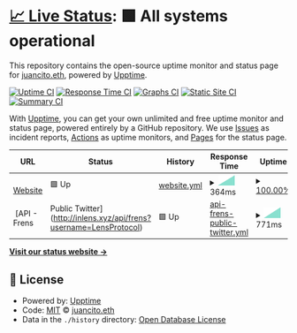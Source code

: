 # [📈 Live Status](https://status.inlens.xyz): <!--live status--> **🟩 All systems operational**

This repository contains the open-source uptime monitor and status page for [juancito.eth](https://status.inlens.xyz), powered by [Upptime](https://github.com/upptime/upptime).

[![Uptime CI](https://github.com/0xJuancito/inlens-upptime/workflows/Uptime%20CI/badge.svg)](https://github.com/0xJuancito/inlens-upptime/actions?query=workflow%3A%22Uptime+CI%22)
[![Response Time CI](https://github.com/0xJuancito/inlens-upptime/workflows/Response%20Time%20CI/badge.svg)](https://github.com/0xJuancito/inlens-upptime/actions?query=workflow%3A%22Response+Time+CI%22)
[![Graphs CI](https://github.com/0xJuancito/inlens-upptime/workflows/Graphs%20CI/badge.svg)](https://github.com/0xJuancito/inlens-upptime/actions?query=workflow%3A%22Graphs+CI%22)
[![Static Site CI](https://github.com/0xJuancito/inlens-upptime/workflows/Static%20Site%20CI/badge.svg)](https://github.com/0xJuancito/inlens-upptime/actions?query=workflow%3A%22Static+Site+CI%22)
[![Summary CI](https://github.com/0xJuancito/inlens-upptime/workflows/Summary%20CI/badge.svg)](https://github.com/0xJuancito/inlens-upptime/actions?query=workflow%3A%22Summary+CI%22)

With [Upptime](https://upptime.js.org), you can get your own unlimited and free uptime monitor and status page, powered entirely by a GitHub repository. We use [Issues](https://github.com/0xJuancito/inlens-upptime/issues) as incident reports, [Actions](https://github.com/0xJuancito/inlens-upptime/actions) as uptime monitors, and [Pages](https://status.inlens.xyz) for the status page.

<!--start: status pages-->
<!-- This summary is generated by Upptime (https://github.com/upptime/upptime) -->
<!-- Do not edit this manually, your changes will be overwritten -->
<!-- prettier-ignore -->
| URL | Status | History | Response Time | Uptime |
| --- | ------ | ------- | ------------- | ------ |
| <img alt="" src="https://favicons.githubusercontent.com/inlens.xyz" height="13"> [Website](http://inlens.xyz) | 🟩 Up | [website.yml](https://github.com/0xJuancito/inlens-upptime/commits/HEAD/history/website.yml) | <details><summary><img alt="Response time graph" src="./graphs/website/response-time-week.png" height="20"> 364ms</summary><br><a href="https://status.inlens.xyz/history/website"><img alt="Response time 364" src="https://img.shields.io/endpoint?url=https%3A%2F%2Fraw.githubusercontent.com%2F0xJuancito%2Finlens-upptime%2FHEAD%2Fapi%2Fwebsite%2Fresponse-time.json"></a><br><a href="https://status.inlens.xyz/history/website"><img alt="24-hour response time 364" src="https://img.shields.io/endpoint?url=https%3A%2F%2Fraw.githubusercontent.com%2F0xJuancito%2Finlens-upptime%2FHEAD%2Fapi%2Fwebsite%2Fresponse-time-day.json"></a><br><a href="https://status.inlens.xyz/history/website"><img alt="7-day response time 364" src="https://img.shields.io/endpoint?url=https%3A%2F%2Fraw.githubusercontent.com%2F0xJuancito%2Finlens-upptime%2FHEAD%2Fapi%2Fwebsite%2Fresponse-time-week.json"></a><br><a href="https://status.inlens.xyz/history/website"><img alt="30-day response time 364" src="https://img.shields.io/endpoint?url=https%3A%2F%2Fraw.githubusercontent.com%2F0xJuancito%2Finlens-upptime%2FHEAD%2Fapi%2Fwebsite%2Fresponse-time-month.json"></a><br><a href="https://status.inlens.xyz/history/website"><img alt="1-year response time 364" src="https://img.shields.io/endpoint?url=https%3A%2F%2Fraw.githubusercontent.com%2F0xJuancito%2Finlens-upptime%2FHEAD%2Fapi%2Fwebsite%2Fresponse-time-year.json"></a></details> | <details><summary><a href="https://status.inlens.xyz/history/website">100.00%</a></summary><a href="https://status.inlens.xyz/history/website"><img alt="All-time uptime 100.00%" src="https://img.shields.io/endpoint?url=https%3A%2F%2Fraw.githubusercontent.com%2F0xJuancito%2Finlens-upptime%2FHEAD%2Fapi%2Fwebsite%2Fuptime.json"></a><br><a href="https://status.inlens.xyz/history/website"><img alt="24-hour uptime 100.00%" src="https://img.shields.io/endpoint?url=https%3A%2F%2Fraw.githubusercontent.com%2F0xJuancito%2Finlens-upptime%2FHEAD%2Fapi%2Fwebsite%2Fuptime-day.json"></a><br><a href="https://status.inlens.xyz/history/website"><img alt="7-day uptime 100.00%" src="https://img.shields.io/endpoint?url=https%3A%2F%2Fraw.githubusercontent.com%2F0xJuancito%2Finlens-upptime%2FHEAD%2Fapi%2Fwebsite%2Fuptime-week.json"></a><br><a href="https://status.inlens.xyz/history/website"><img alt="30-day uptime 100.00%" src="https://img.shields.io/endpoint?url=https%3A%2F%2Fraw.githubusercontent.com%2F0xJuancito%2Finlens-upptime%2FHEAD%2Fapi%2Fwebsite%2Fuptime-month.json"></a><br><a href="https://status.inlens.xyz/history/website"><img alt="1-year uptime 100.00%" src="https://img.shields.io/endpoint?url=https%3A%2F%2Fraw.githubusercontent.com%2F0xJuancito%2Finlens-upptime%2FHEAD%2Fapi%2Fwebsite%2Fuptime-year.json"></a></details>
| <img alt="" src="https://favicons.githubusercontent.com/inlens.xyz" height="13"> [API - Frens | Public Twitter](http://inlens.xyz/api/frens?username=LensProtocol) | 🟩 Up | [api-frens-public-twitter.yml](https://github.com/0xJuancito/inlens-upptime/commits/HEAD/history/api-frens-public-twitter.yml) | <details><summary><img alt="Response time graph" src="./graphs/api-frens-public-twitter/response-time-week.png" height="20"> 771ms</summary><br><a href="https://status.inlens.xyz/history/api-frens-public-twitter"><img alt="Response time 771" src="https://img.shields.io/endpoint?url=https%3A%2F%2Fraw.githubusercontent.com%2F0xJuancito%2Finlens-upptime%2FHEAD%2Fapi%2Fapi-frens-public-twitter%2Fresponse-time.json"></a><br><a href="https://status.inlens.xyz/history/api-frens-public-twitter"><img alt="24-hour response time 771" src="https://img.shields.io/endpoint?url=https%3A%2F%2Fraw.githubusercontent.com%2F0xJuancito%2Finlens-upptime%2FHEAD%2Fapi%2Fapi-frens-public-twitter%2Fresponse-time-day.json"></a><br><a href="https://status.inlens.xyz/history/api-frens-public-twitter"><img alt="7-day response time 771" src="https://img.shields.io/endpoint?url=https%3A%2F%2Fraw.githubusercontent.com%2F0xJuancito%2Finlens-upptime%2FHEAD%2Fapi%2Fapi-frens-public-twitter%2Fresponse-time-week.json"></a><br><a href="https://status.inlens.xyz/history/api-frens-public-twitter"><img alt="30-day response time 771" src="https://img.shields.io/endpoint?url=https%3A%2F%2Fraw.githubusercontent.com%2F0xJuancito%2Finlens-upptime%2FHEAD%2Fapi%2Fapi-frens-public-twitter%2Fresponse-time-month.json"></a><br><a href="https://status.inlens.xyz/history/api-frens-public-twitter"><img alt="1-year response time 771" src="https://img.shields.io/endpoint?url=https%3A%2F%2Fraw.githubusercontent.com%2F0xJuancito%2Finlens-upptime%2FHEAD%2Fapi%2Fapi-frens-public-twitter%2Fresponse-time-year.json"></a></details> | <details><summary><a href="https://status.inlens.xyz/history/api-frens-public-twitter">100.00%</a></summary><a href="https://status.inlens.xyz/history/api-frens-public-twitter"><img alt="All-time uptime 100.00%" src="https://img.shields.io/endpoint?url=https%3A%2F%2Fraw.githubusercontent.com%2F0xJuancito%2Finlens-upptime%2FHEAD%2Fapi%2Fapi-frens-public-twitter%2Fuptime.json"></a><br><a href="https://status.inlens.xyz/history/api-frens-public-twitter"><img alt="24-hour uptime 100.00%" src="https://img.shields.io/endpoint?url=https%3A%2F%2Fraw.githubusercontent.com%2F0xJuancito%2Finlens-upptime%2FHEAD%2Fapi%2Fapi-frens-public-twitter%2Fuptime-day.json"></a><br><a href="https://status.inlens.xyz/history/api-frens-public-twitter"><img alt="7-day uptime 100.00%" src="https://img.shields.io/endpoint?url=https%3A%2F%2Fraw.githubusercontent.com%2F0xJuancito%2Finlens-upptime%2FHEAD%2Fapi%2Fapi-frens-public-twitter%2Fuptime-week.json"></a><br><a href="https://status.inlens.xyz/history/api-frens-public-twitter"><img alt="30-day uptime 100.00%" src="https://img.shields.io/endpoint?url=https%3A%2F%2Fraw.githubusercontent.com%2F0xJuancito%2Finlens-upptime%2FHEAD%2Fapi%2Fapi-frens-public-twitter%2Fuptime-month.json"></a><br><a href="https://status.inlens.xyz/history/api-frens-public-twitter"><img alt="1-year uptime 100.00%" src="https://img.shields.io/endpoint?url=https%3A%2F%2Fraw.githubusercontent.com%2F0xJuancito%2Finlens-upptime%2FHEAD%2Fapi%2Fapi-frens-public-twitter%2Fuptime-year.json"></a></details>

<!--end: status pages-->

[**Visit our status website →**](https://status.inlens.xyz)

## 📄 License

- Powered by: [Upptime](https://github.com/upptime/upptime)
- Code: [MIT](./LICENSE) © [juancito.eth](https://status.inlens.xyz)
- Data in the `./history` directory: [Open Database License](https://opendatacommons.org/licenses/odbl/1-0/)
